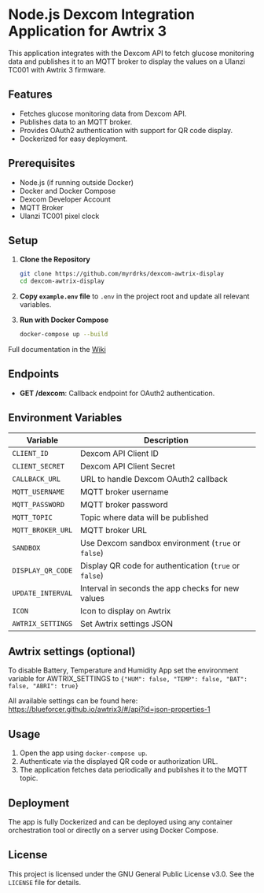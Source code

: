 # Node.js Dexcom Integration Application for Awtrix 3

This application integrates with the Dexcom API to fetch glucose monitoring data and publishes it to an MQTT broker to display the values on a Ulanzi TC001 with Awtrix 3 firmware.

## Features

- Fetches glucose monitoring data from Dexcom API.
- Publishes data to an MQTT broker.
- Provides OAuth2 authentication with support for QR code display.
- Dockerized for easy deployment.

## Prerequisites

- Node.js (if running outside Docker)
- Docker and Docker Compose
- Dexcom Developer Account
- MQTT Broker
- Ulanzi TC001 pixel clock

## Setup

1. **Clone the Repository**
   ```bash
   git clone https://github.com/myrdrks/dexcom-awtrix-display
   cd dexcom-awtrix-display
   ```

2. **Copy `example.env` file**
   to `.env` in the project root and update all relevant variables.

3. **Run with Docker Compose**
   ```bash
   docker-compose up --build
   ```

Full documentation in the [Wiki](https://github.com/myrdrks/dexcom-awtrix-display/wiki)

## Endpoints

- **GET /dexcom**: Callback endpoint for OAuth2 authentication.

## Environment Variables

| Variable          | Description                                              |
|-------------------|----------------------------------------------------------|
| `CLIENT_ID`       | Dexcom API Client ID                                     |
| `CLIENT_SECRET`   | Dexcom API Client Secret                                 |
| `CALLBACK_URL`    | URL to handle Dexcom OAuth2 callback                     |
| `MQTT_USERNAME`   | MQTT broker username                                     |
| `MQTT_PASSWORD`   | MQTT broker password                                     |
| `MQTT_TOPIC`      | Topic where data will be published                       |
| `MQTT_BROKER_URL` | MQTT broker URL                                          |
| `SANDBOX`         | Use Dexcom sandbox environment (`true` or `false`)       |
| `DISPLAY_QR_CODE` | Display QR code for authentication (`true` or `false`)   |
| `UPDATE_INTERVAL` | Interval in seconds the app checks for new values        |
| `ICON`            | Icon to display on Awtrix                                |
| `AWTRIX_SETTINGS` | Set Awtrix settings JSON                                 |

## Awtrix settings (optional)
To disable Battery, Temperature and Humidity App set the environment variable for AWTRIX_SETTINGS to ``{"HUM": false, "TEMP": false, "BAT": false, "ABRI": true}``

All available settings can be found here: https://blueforcer.github.io/awtrix3/#/api?id=json-properties-1

## Usage

1. Open the app using `docker-compose up`.
2. Authenticate via the displayed QR code or authorization URL.
3. The application fetches data periodically and publishes it to the MQTT topic.

## Deployment

The app is fully Dockerized and can be deployed using any container orchestration tool or directly on a server using Docker Compose.

## License

This project is licensed under the GNU General Public License v3.0. See the `LICENSE` file for details.
